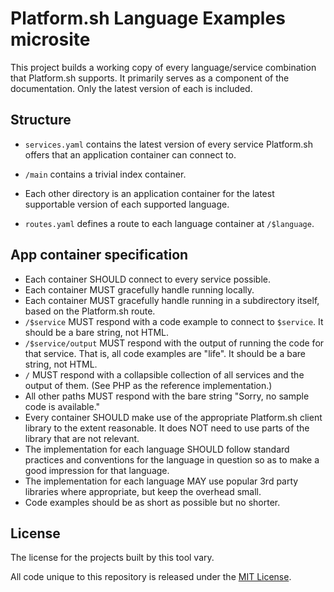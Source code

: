 # Platform.sh Language Examples microsite

This project builds a working copy of every language/service combination that Platform.sh supports.  It primarily serves as a component of the documentation.  Only the latest version of each is included.

## Structure

* `services.yaml` contains the latest version of every service Platform.sh offers that an application container can connect to.

* `/main` contains a trivial index container.

* Each other directory is an application container for the latest supportable version of each supported language.

* `routes.yaml` defines a route to each language container at `/$language`.

## App container specification

* Each container SHOULD connect to every service possible.
* Each container MUST gracefully handle running locally.
* Each container MUST gracefully handle running in a subdirectory itself, based on the Platform.sh route.
* `/$service` MUST respond with a code example to connect to `$service`.  It should be a bare string, not HTML.
* `/$service/output` MUST respond with the output of running the code for that service.  That is, all code examples are "life".  It should be a bare string, not HTML.
* `/` MUST respond with a collapsible collection of all services and the output of them. (See PHP as the reference implementation.)
* All other paths MUST respond with the bare string "Sorry, no sample code is available."
* Every container SHOULD make use of the appropriate Platform.sh client library to the extent reasonable. It does NOT need to use parts of the library that are not relevant.
* The implementation for each language SHOULD follow standard practices and conventions for the language in question so as to make a good impression for that language.
* The implementation for each language MAY use popular 3rd party libraries where appropriate, but keep the overhead small.
* Code examples should be as short as possible but no shorter.

## License

The license for the projects built by this tool vary.

All code unique to this repository is released under the [MIT License](LICENSE.md).
